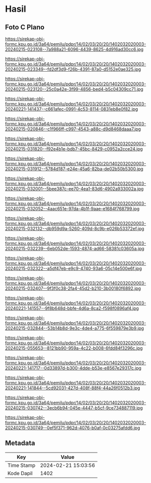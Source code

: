 # Hasil

## Foto C Plano

https://sirekap-obj-formc.kpu.go.id/3a64/pemilu/pdpr/14/02/03/20/20/1402032020003-20240215-023108--7a988a21-6096-4439-8625-4d916ad30cc6.jpg

https://sirekap-obj-formc.kpu.go.id/3a64/pemilu/pdpr/14/02/03/20/20/1402032020003-20240215-023349--fd2df3d9-f26b-4391-87a0-d5152e0ae325.jpg

https://sirekap-obj-formc.kpu.go.id/3a64/pemilu/pdpr/14/02/03/20/20/1402032020003-20240215-023120--25c0a42e-3f99-4856-bed4-b5c04309cc71.jpg

https://sirekap-obj-formc.kpu.go.id/3a64/pemilu/pdpr/14/02/03/20/20/1402032020003-20240221-141437--c661afec-0991-4c53-8114-0831eb8e0f82.jpg

https://sirekap-obj-formc.kpu.go.id/3a64/pemilu/pdpr/14/02/03/20/20/1402032020003-20240215-020846--c1f966ff-c997-4543-a88c-d9d8468daaa7.jpg

https://sirekap-obj-formc.kpu.go.id/3a64/pemilu/pdpr/14/02/03/20/20/1402032020003-20240215-031820--f92e4b1e-bdb7-45bc-8429-c0952a2cce24.jpg

https://sirekap-obj-formc.kpu.go.id/3a64/pemilu/pdpr/14/02/03/20/20/1402032020003-20240215-031912--5784d187-e24e-45a6-82ba-de02b50b5300.jpg

https://sirekap-obj-formc.kpu.go.id/3a64/pemilu/pdpr/14/02/03/20/20/1402032020003-20240215-032001--5bee387c-ee70-4ea1-83d6-4902a933002a.jpg

https://sirekap-obj-formc.kpu.go.id/3a64/pemilu/pdpr/14/02/03/20/20/1402032020003-20240215-032052--4aac651e-97da-4b1f-9aae-e1684f768799.jpg

https://sirekap-obj-formc.kpu.go.id/3a64/pemilu/pdpr/14/02/03/20/20/1402032020003-20240215-032132--db959d9a-5260-409d-8c9b-e026b53372ef.jpg

https://sirekap-obj-formc.kpu.go.id/3a64/pemilu/pdpr/14/02/03/20/20/1402032020003-20240215-032239--6eb052de-1593-4874-ad66-58381c03605a.jpg

https://sirekap-obj-formc.kpu.go.id/3a64/pemilu/pdpr/14/02/03/20/20/1402032020003-20240215-032322--a5df47eb-e9c9-4740-93a6-05c14e500e6f.jpg

https://sirekap-obj-formc.kpu.go.id/3a64/pemilu/pdpr/14/02/03/20/20/1402032020003-20240215-032407--9f3f0c38-2fa4-45d2-b210-3b00180f6892.jpg

https://sirekap-obj-formc.kpu.go.id/3a64/pemilu/pdpr/14/02/03/20/20/1402032020003-20240221-141557--9f8b648d-bbfe-4d6a-8ca2-f598f0896af4.jpg

https://sirekap-obj-formc.kpu.go.id/3a64/pemilu/pdpr/14/02/03/20/20/1402032020003-20240215-032844--53b14b8d-9e3c-4de4-a775-6f559879e3b9.jpg

https://sirekap-obj-formc.kpu.go.id/3a64/pemilu/pdpr/14/02/03/20/20/1402032020003-20240215-055653--8121bb90-959a-4c22-b008-6fdd84f3296c.jpg

https://sirekap-obj-formc.kpu.go.id/3a64/pemilu/pdpr/14/02/03/20/20/1402032020003-20240221-141717--0d33897d-b300-4dde-b53e-e8567e29317c.jpg

https://sirekap-obj-formc.kpu.go.id/3a64/pemilu/pdpr/14/02/03/20/20/1402032020003-20240221-141844--5cd92031-427d-408f-88f4-44a26f0512b3.jpg

https://sirekap-obj-formc.kpu.go.id/3a64/pemilu/pdpr/14/02/03/20/20/1402032020003-20240215-030742--3ecb6b94-045e-4447-b5cf-9ce734887119.jpg

https://sirekap-obj-formc.kpu.go.id/3a64/pemilu/pdpr/14/02/03/20/20/1402032020003-20240215-030749--0ef5f371-962d-4076-b0af-0c03275afdd6.jpg


## Metadata

| Key        | Value               |
| ---------- | ------------------- |
| Time Stamp | 2024-02-21 15:03:56 |
| Kode Dapil | 1402                |



